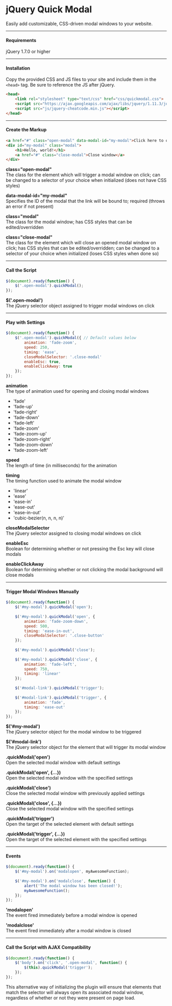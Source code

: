 # jQuery Quick Modal
Easily add customizable, CSS-driven modal windows to your website.

---

#### Requirements
jQuery 1.7.0 or higher

---

#### Installation
Copy the provided CSS and JS files to your site and include them in the `<head>` tag. Be sure to reference the JS after jQuery.
```html
<head>
    <link rel="stylesheet" type="text/css" href="css/quickmodal.css">
    <script src="https://ajax.googleapis.com/ajax/libs/jquery/1.11.3/jquery.min.js"></script>
    <script src="js/jquery-cheatcode.min.js"></script>
</head>
```

---

#### Create the Markup
```html
<a href="#" class="open-modal" data-modal-id="my-modal">Click here to open a modal window</a>
<div id="my-modal" class="modal">
    <h1>Hello, world!</h1>
    <a href="#" class="close-modal">Close window</a>
</div>
```
**class="open-modal"**  
The class for the element which will trigger a modal window on click; can be changed to a selector of your choice when initialized (does not have CSS styles)

**data-modal-id="my-modal"**  
Specifies the ID of the modal that the link will be bound to; required (throws an error if not present)

**class="modal"**   
The class for the modal window; has CSS styles that can be edited/overridden 

**class="close-modal"**   
The class for the element which will close an opened modal window on click; has CSS styles that can be edited/overridden; can be changed to a selector of your choice when initialized (loses CSS styles when done so)

---

#### Call the Script
```javascript
$(document).ready(function() {
    $('.open-modal').quickModal();
});
```
**$('.open-modal')**  
The jQuery selector object assigned to trigger modal windows on click

---

#### Play with Settings
```javascript
$(document).ready(function() {
    $('.open-modal').quickModal({ // Default values below
        animation: 'fade-zoom',
        speed: 250,
        timing: 'ease',
        closeModalSelector: '.close-modal'
        enableEsc: true,
        enableClickAway: true
    });
});
```
**animation**  
The type of animation used for opening and closing modal windows
* 'fade'
* 'fade-up'
* 'fade-right'
* 'fade-down'
* 'fade-left'
* 'fade-zoom'
* 'fade-zoom-up'
* 'fade-zoom-right'
* 'fade-zoom-down'
* 'fade-zoom-left'

**speed**  
The length of time (in milliseconds) for the animation

**timing**   
The timing function used to animate the modal window
* 'linear'
* 'ease'
* 'ease-in'
* 'ease-out'
* 'ease-in-out'
* 'cubic-bezier(n, n, n, n)'

**closeModalSelector**   
The jQuery selector assigned to closing modal windows on click

**enableEsc**   
Boolean for determining whether or not pressing the Esc key will close modals

**enableClickAway**   
Boolean for determining whether or not clicking the modal background will close modals

---

#### Trigger Modal Windows Manually
```javascript
$(document).ready(function() {
    $('#my-modal').quickModal('open');
    
    $('#my-modal').quickModal('open', {
        animation: 'fade-zoom-down',
        speed: 500,
        timing: 'ease-in-out',
        closeModalSelector: '.close-button'
    });
    
    $('#my-modal').quickModal('close');
    
    $('#my-modal').quickModal('close', {
        animation: 'fade-left',
        speed: 750,
        timing: 'linear'
    });
    
    $('#modal-link').quickModal('trigger');
    
    $('#modal-link').quickModal('trigger', {
        animation: 'fade',
        timing: 'ease-out'
    });
});
```
**$('#my-modal')**  
The jQuery selector object for the modal window to be triggered

**$('#modal-link')**  
The jQuery selector object for the element that will trigger its modal window

**.quickModal('open')**  
Open the selected modal window with default settings

**.quickModal('open', {...})**  
Open the selected modal window with the specified settings

**.quickModal('close')**  
Close the selected modal window with previously applied settings

**.quickModal('close', {...})**  
Close the selected modal window with the specified settings

**.quickModal('trigger')**  
Open the target of the selected element with default settings

**.quickModal('trigger', {...})**  
Open the target of the selected element with the specified settings

---

#### Events
```javascript
$(document).ready(function() {
    $('#my-modal').on('modalopen', myAwesomeFunction);
    
    $('#my-modal').on('modalclose', function() {
        alert('The modal window has been closed!');
        myAwesomeFunction();
    });
});
```
**'modalopen'**  
The event fired immediately before a modal window is opened

**'modalclose'**  
The event fired immediately after a modal window is closed

---

#### Call the Script with AJAX Compatibility
```javascript
$(document).ready(function() {
    $('body').on('click', '.open-modal', function() {
        $(this).quickModal('trigger');
    });
});
```
This alternative way of initializing the plugin will ensure that elements that match the selector will always open its associated modal window, regardless of whether or not they were present on page load.